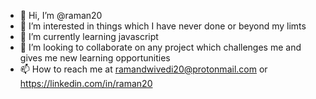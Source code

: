 - 👋 Hi, I’m @raman20
- 👀 I’m interested in things which I have never done or beyond my limts
- 🌱 I’m currently learning javascript
- 💞️ I’m looking to collaborate on any project which challenges me and gives me new learning opportunities
- 📫 How to reach me at ramandwivedi20@protonmail.com or https://linkedin.com/in/raman20

<!---
raman20/raman20 is a ✨ special ✨ repository because its `README.md` (this file) appears on your GitHub profile.
You can click the Preview link to take a look at your changes.
--->
